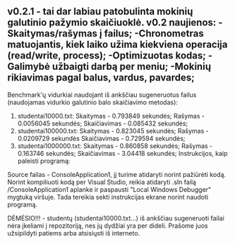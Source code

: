 v0.2.1 - tai dar labiau patobulinta mokinių galutinio pažymio skaičiuoklė. v0.2 naujienos:
-Skaitymas/rašymas į failus;
-Chronometras matuojantis, kiek laiko užima kiekviena operacija (read/write, process);
-Optimizuotas kodas;
-Galimybė užbaigti darbą per meniu;
-Mokinių rikiavimas pagal balus, vardus, pavardes;
-----------------------------------------------------------------------------------------------------------------------------
Benchmark'ų vidurkiai naudojant iš ankščiau sugeneruotus failus (naudojamas vidurkio galutinio balo skaičiavimo metodas):
1) studentai10000.txt:
Skaitymas - 0.793849 sekundės;
Rašymas - 0.0056045 sekundės;
Skaičiavimas - 0.085432 sekundės;
2) studentai100000.txt:
Skaitymas - 0.823045 sekundės;
Rašymas - 0.0209729 sekundės
Skaičiavimas - 0.729594 sekundės;
3) studentai1000000.txt:
Skaitymas - 0.860858 sekundės;
Rašymas - 0.163746 sekundės;
Skaičiavimas - 3.04418 sekundės;
Instrukcijos, kaip paleisti programą:

Source failas - ConsoleApplication1, jį turime atidaryti norint pažiūrėti kodą. Norint kompiliuoti kodą per Visual Studio, reikia atidaryti .sln failą /ConsoleApplication1 aplanke ir paspausti "Local Windows Debugger" mygtuką viršuje. Tada tereikia sekti instrukcijas ekrane norint naudoti programą.

DĖMĖSIO!!! - studentų (studentai10000.txt...) iš ankščiau sugeneruoti failai nėra įkeliami į repozitoriją, nes jų dydžiai yra per dideli. Prašome juos užsipildyti patiems arba atsisiųsti iš interneto.



